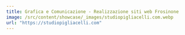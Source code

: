 ```yaml
---
title: Grafica e Comunicazione - Realizzazione siti web Frosinone
image: /src/content/showcase/_images/studiopigliacelli.com.webp
url: "https://studiopigliacelli.com"
---
```

